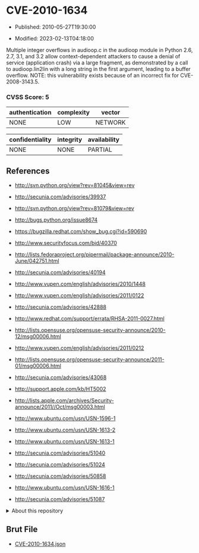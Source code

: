 # CVE-2010-1634

- Published: 2010-05-27T19:30:00

- Modified: 2023-02-13T04:18:00

Multiple integer overflows in audioop.c in the audioop module in Python 2.6, 2.7, 3.1, and 3.2 allow context-dependent attackers to cause a denial of service (application crash) via a large fragment, as demonstrated by a call to audioop.lin2lin with a long string in the first argument, leading to a buffer overflow. NOTE: this vulnerability exists because of an incorrect fix for CVE-2008-3143.5.

### CVSS Score: **5**

| authentication | complexity | vector |
| --- | --- | --- |
| NONE | LOW | NETWORK |

| confidentiality | integrity | availability |
| --- | --- | --- |
| NONE | NONE | PARTIAL |

## References

* http://svn.python.org/view?rev=81045&view=rev

* http://secunia.com/advisories/39937

* http://svn.python.org/view?rev=81079&view=rev

* http://bugs.python.org/issue8674

* https://bugzilla.redhat.com/show_bug.cgi?id=590690

* http://www.securityfocus.com/bid/40370

* http://lists.fedoraproject.org/pipermail/package-announce/2010-June/042751.html

* http://secunia.com/advisories/40194

* http://www.vupen.com/english/advisories/2010/1448

* http://www.vupen.com/english/advisories/2011/0122

* http://secunia.com/advisories/42888

* http://www.redhat.com/support/errata/RHSA-2011-0027.html

* http://lists.opensuse.org/opensuse-security-announce/2010-12/msg00006.html

* http://www.vupen.com/english/advisories/2011/0212

* http://lists.opensuse.org/opensuse-security-announce/2011-01/msg00006.html

* http://secunia.com/advisories/43068

* http://support.apple.com/kb/HT5002

* http://lists.apple.com/archives/Security-announce/2011//Oct/msg00003.html

* http://www.ubuntu.com/usn/USN-1596-1

* http://www.ubuntu.com/usn/USN-1613-2

* http://www.ubuntu.com/usn/USN-1613-1

* http://secunia.com/advisories/51040

* http://secunia.com/advisories/51024

* http://secunia.com/advisories/50858

* http://www.ubuntu.com/usn/USN-1616-1

* http://secunia.com/advisories/51087

<details>
<summary>About this repository</summary> 

  This repository is part of the project [Live Hack CVE](https://github.com/Live-Hack-CVE). Main website can be found [www.live-hack.org](https://www.live-hack.org) 
  
  Made by [Sn0wAlice](https://github.com/Sn0wAlice) for the people that care about security and need to have a feed of the latest CVEs. Hope you enjoy it, don't forget to star the repo and follow me on [Twitter](https://twitter.com/Sn0wAlice) and [Github](https://github.com/Sn0wAlice). And that is my [personnal website](https://www.alice-snow.me/)

  - [Home Page](https://github.com/Live-Hack-CVE)
  - [Framework](https://github.com/Live-Hack-CVE/cve-framework)
  - [CVE database](https://github.com/Live-Hack-CVE/full_database)
  - [Changelog](https://github.com/Live-Hack-CVE/Changelog)
</details>

## Brut File

* [CVE-2010-1634.json](https://raw.githubusercontent.com/Live-Hack-CVE/full_database/main/cves/2010/CVE-2010-1634.json)


